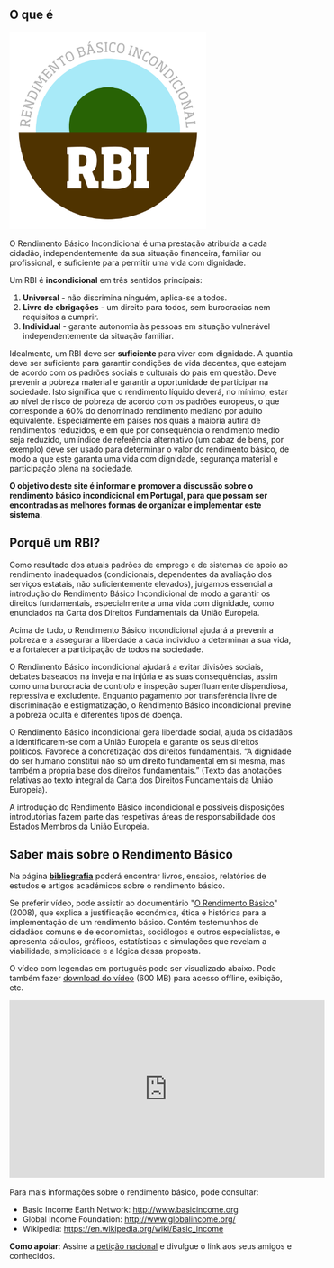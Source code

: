 ## O que é

<div id="logo-rbi">
<img src="assets/img/logo_RBI_COR_72dpi.png" alt="Logo RBI" width="350" />
</div>

O Rendimento Básico Incondicional é uma prestação atribuída a cada cidadão,
independentemente da sua situação financeira, familiar ou profissional,
e suficiente para permitir uma vida com dignidade. 

Um RBI é **incondicional** em três sentidos principais:

1. **Universal** - não discrimina ninguém, aplica-se a todos.
2. **Livre de obrigações** - um direito para todos, sem burocracias nem requisitos a cumprir.
3. **Individual** - garante autonomia às pessoas em situação vulnerável independentemente da situação familiar.

Idealmente, um RBI deve ser **suficiente** para viver com dignidade.
A quantia deve ser suficiente para garantir condições de vida decentes, que estejam de acordo com os padrões sociais e culturais do país em questão.
Deve prevenir a pobreza material e garantir a oportunidade de participar na sociedade.
Isto significa que o rendimento líquido deverá, no mínimo, estar ao nível de risco de pobreza de acordo com os padrões europeus,
o que corresponde a 60% do denominado rendimento mediano por adulto equivalente.
Especialmente em países nos quais a maioria aufira de rendimentos reduzidos, e em que por consequência o rendimento médio seja reduzido,
um índice de referência alternativo (um cabaz de bens, por exemplo) deve ser usado para determinar o valor do rendimento básico,
de modo a que este garanta uma vida com dignidade, segurança material e participação plena na sociedade.
 
**O objetivo deste site é informar e promover a discussão sobre o rendimento básico incondicional em Portugal,
para que possam ser encontradas as melhores formas de organizar e implementar este sistema.**

## Porquê um RBI?

Como resultado dos atuais padrões de emprego e de sistemas de apoio ao rendimento inadequados
(condicionais, dependentes da avaliação dos serviços estatais, não suficientemente elevados),
julgamos essencial a introdução do Rendimento Básico Incondicional de modo a garantir os direitos fundamentais, especialmente a uma vida com dignidade,
como enunciados na Carta dos Direitos Fundamentais da União Europeia.

Acima de tudo, o Rendimento Básico incondicional ajudará a prevenir a pobreza
e a assegurar a liberdade a cada indivíduo a determinar a sua vida,
e a fortalecer a participação de todos na sociedade.

O Rendimento Básico incondicional ajudará a evitar divisões sociais, debates baseados na inveja e na injúria e as suas consequências,
assim como uma burocracia de controlo e inspeção superfluamente dispendiosa, repressiva e excludente.
Enquanto pagamento por transferência livre de discriminação e estigmatização, o Rendimento Básico incondicional previne a pobreza oculta e diferentes tipos de doença.

O Rendimento Básico incondicional gera liberdade social, ajuda os cidadãos a identificarem-se com a União Europeia e garante os seus direitos políticos.
Favorece a concretização dos direitos fundamentais.
“A dignidade do ser humano constitui não só um direito fundamental em si mesma, mas também a própria base dos direitos fundamentais.”
(Texto das anotações relativas ao texto integral da Carta dos Direitos Fundamentais da União Europeia).

A introdução do Rendimento Básico incondicional e possíveis disposições introdutórias
fazem parte das respetivas áreas de responsabilidade dos Estados Membros da União Europeia.

## Saber mais sobre o Rendimento Básico

Na página **[bibliografia](pages/bibliografia)** poderá encontrar livros, ensaios, relatórios de estudos e artigos académicos sobre o rendimento básico.

Se preferir vídeo, pode assistir ao documentário "[O Rendimento Básico](http://www.youtube.com/watch?v=ExRs75isitw)" (2008),
que explica a justificação económica, ética e histórica para a implementação de um rendimento básico.
Contém testemunhos de cidadãos comuns e de economistas, sociólogos e outros especialistas,
e apresenta cálculos, gráficos, estatísticas e simulações que revelam a viabilidade, simplicidade e a lógica dessa proposta.

O vídeo com legendas em português pode ser visualizado abaixo.
Pode também fazer [download do vídeo](http://rendimentobasico.pt/grundeinkommen.zip) (600 MB)
para acesso offline, exibição, etc.

<iframe src="http://dotsub.com/media/26520150-1acc-4fd0-9acd-169d95c9abe1/embed/por_pt" width="560" height="315" frameborder="0"></iframe>

Para mais informações sobre o rendimento básico, pode consultar:

* Basic Income Earth Network: http://www.basicincome.org
* Global Income Foundation: http://www.globalincome.org/
* Wikipedia: https://en.wikipedia.org/wiki/Basic_income 

**Como apoiar**: Assine a [petição nacional](http://peticaopublica.com/pview.aspx?pi=PT71674)
e divulgue o link aos seus amigos e conhecidos.
